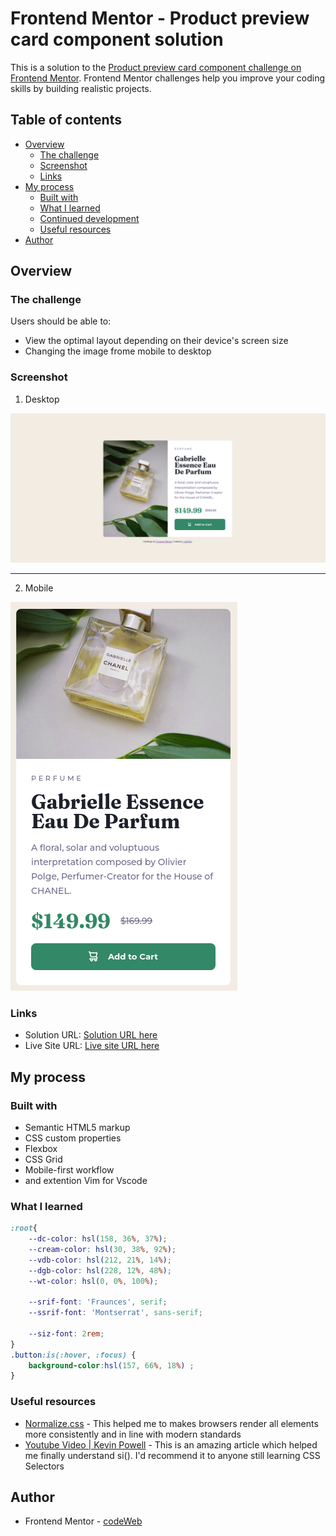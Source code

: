 # Frontend Mentor - Product preview card component solution

This is a solution to the [Product preview card component challenge on Frontend Mentor](https://www.frontendmentor.io/challenges/product-preview-card-component-GO7UmttRfa). Frontend Mentor challenges help you improve your coding skills by building realistic projects. 

## Table of contents

- [Overview](#overview)
  - [The challenge](#the-challenge)
  - [Screenshot](#screenshot)
  - [Links](#links)
- [My process](#my-process)
  - [Built with](#built-with)
  - [What I learned](#what-i-learned)
  - [Continued development](#continued-development)
  - [Useful resources](#useful-resources)
- [Author](#author)

## Overview

### The challenge

Users should be able to:

- View the optimal layout depending on their device's screen size
- Changing the image frome mobile to desktop 

### Screenshot

1. Desktop

![](./images/screenshot-descktop.png)

---

2. Mobile

![](./images/screenshot-mobile.png)

### Links

- Solution URL: [Solution URL here](https://github.com/cd-wb/product-preview)
- Live Site URL: [Live site URL here](https://cd-wb.github.io/product-preview/)

## My process

### Built with

- Semantic HTML5 markup
- CSS custom properties
- Flexbox
- CSS Grid
- Mobile-first workflow
- and extention Vim for Vscode

### What I learned

```css
:root{
    --dc-color: hsl(158, 36%, 37%);
    --cream-color: hsl(30, 38%, 92%);
    --vdb-color: hsl(212, 21%, 14%);
    --dgb-color: hsl(228, 12%, 48%);
    --wt-color: hsl(0, 0%, 100%);

    --srif-font: 'Fraunces', serif;
    --ssrif-font: 'Montserrat', sans-serif;

    --siz-font: 2rem;
}
.button:is(:hover, :focus) {
    background-color:hsl(157, 66%, 18%) ;
}
```

### Useful resources

- [Normalize.css](https://necolas.github.io/normalize.css/) - This helped me to makes browsers render all elements more consistently and in line with modern standards
- [Youtube Video | Kevin Powell](https://www.youtube.com/watch?v=McC4QkCvbaY) - This is an amazing article which helped me finally understand si(). I'd recommend it to anyone still learning CSS Selectors

## Author

- Frontend Mentor - [codeWeb](https://www.frontendmentor.io/profile/kop-left)

